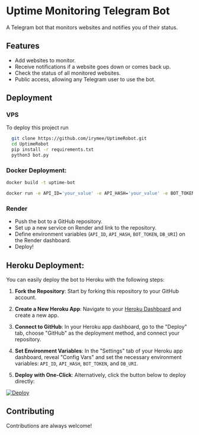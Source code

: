 
# Uptime Monitoring Telegram Bot
A Telegram bot that monitors websites and notifies you of their status.



## Features

- Add websites to monitor.
- Receive notifications if a website goes down or comes back up.
- Check the status of all monitored websites.
- Public access, allowing any Telegram user to use the bot.


## Deployment

### VPS

To deploy this project run

```bash
  git clone https://github.com/irymee/UptimeRobot.git
  cd UptimeRobot
  pip install -r requirements.txt
  python3 bot.py
```

### Docker Deployment:
```bash
docker build -t uptime-bot
```
```bash
docker run -e API_ID='your_value' -e API_HASH='your_value' -e BOT_TOKEN='your_value' -e DB_URI='your_value' uptime-bot
```


### Render
- Push the bot to a GitHub repository.
- Set up a new service on Render and link to the repository.
- Define environment variables (`API_ID`, `API_HASH`, `BOT_TOKEN`, `DB_URI`) on the Render dashboard.
- Deploy!

## Heroku Deployment:
You can easily deploy the bot to Heroku with the following steps:

1. **Fork the Repository**: Start by forking this repository to your GitHub account.

2. **Create a New Heroku App**: Navigate to your [Heroku Dashboard](https://dashboard.heroku.com/) and create a new app.

3. **Connect to GitHub**: In your Heroku app dashboard, go to the "Deploy" tab, choose "GitHub" as the deployment method, and connect your repository.

4. **Set Environment Variables**: In the "Settings" tab of your Heroku app dashboard, reveal "Config Vars" and set the necessary environment variables: `API_ID`, `API_HASH`, `BOT_TOKEN`, and `DB_URI`.

5. **Deploy with One-Click**: Alternatively, click the button below to deploy directly:

[![Deploy](https://www.herokucdn.com/deploy/button.svg)](https://heroku.com/deploy?template=https://github.com/irymee/UptimeRobot)


## Contributing

Contributions are always welcome!
